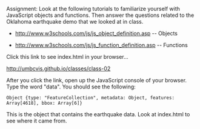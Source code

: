 
Assignment:  Look at the following tutorials to familiarize yourself with JavaScript objects and functions.  Then answer the questions related to the Oklahoma earthquake demo that we looked at in class.

* <http://www.w3schools.com/js/js_object_definition.asp> -- Objects

* <http://www.w3schools.com/js/js_function_definition.asp> -- Functions

Click this link to see index.html in your browser...

<http://umbcvis.github.io/classes/class-02>

After you click the link, open up the JavaScript console of your browser.  Type the word "data".  You should see the following:

    Object {type: "FeatureCollection", metadata: Object, features: Array[4618], bbox: Array[6]}

This is the object that contains the earthquake data.  Look at index.html to see where it came from.
